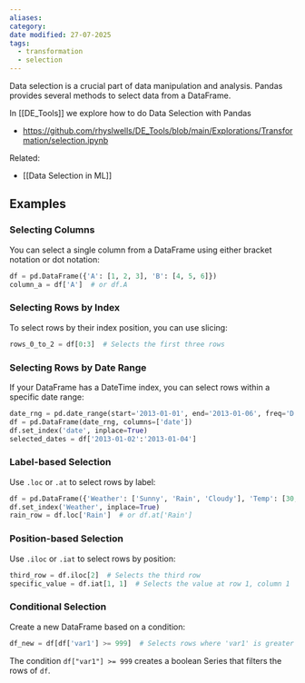 ```yaml
---
aliases: 
category: 
date modified: 27-07-2025
tags:
  - transformation
  - selection
---
```

Data selection is a crucial part of data manipulation and analysis. Pandas provides several methods to select data from a DataFrame.

In [[DE_Tools]] we explore how to do Data Selection with Pandas
- https://github.com/rhyslwells/DE_Tools/blob/main/Explorations/Transformation/selection.ipynb

Related:
- [[Data Selection in ML]]
## Examples
### Selecting Columns

You can select a single column from a DataFrame using either bracket notation or dot notation:

```python
df = pd.DataFrame({'A': [1, 2, 3], 'B': [4, 5, 6]})
column_a = df['A']  # or df.A
```
### Selecting Rows by Index

To select rows by their index position, you can use slicing:
```python
rows_0_to_2 = df[0:3]  # Selects the first three rows
```
### Selecting Rows by Date Range

If your DataFrame has a DateTime index, you can select rows within a specific date range:

```python
date_rng = pd.date_range(start='2013-01-01', end='2013-01-06', freq='D')
df = pd.DataFrame(date_rng, columns=['date'])
df.set_index('date', inplace=True)
selected_dates = df['2013-01-02':'2013-01-04']
```
### Label-based Selection

Use `.loc` or `.at` to select rows by label:

```python
df = pd.DataFrame({'Weather': ['Sunny', 'Rain', 'Cloudy'], 'Temp': [30, 22, 25]})
df.set_index('Weather', inplace=True)
rain_row = df.loc['Rain']  # or df.at['Rain']
```
### Position-based Selection

Use `.iloc` or `.iat` to select rows by position:

```python
third_row = df.iloc[2]  # Selects the third row
specific_value = df.iat[1, 1]  # Selects the value at row 1, column 1
```
### Conditional Selection

Create a new DataFrame based on a condition:
```python
df_new = df[df['var1'] >= 999]  # Selects rows where 'var1' is greater than or equal to 999
```
The condition `df["var1"] >= 999` creates a boolean Series that filters the rows of `df`.

